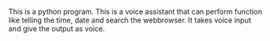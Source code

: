This is a python program.
This is a voice assistant that can perform function like telling the time, date and search the webbrowser.
It takes voice input and give the output as voice.

